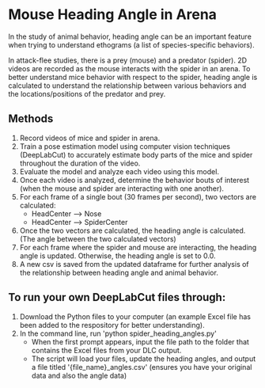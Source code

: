 # Mouse Heading Angle in Arena

In the study of animal behavior, heading angle can be an important feature when trying to understand ethograms (a list of species-specific behaviors).

In attack-flee studies, there is a prey (mouse) and a predator (spider). 2D videos are recorded as the mouse interacts with the spider in an arena. To better understand mice behavior with respect to the spider, heading angle is calculated to understand the relationship between various behaviors and the locations/positions of the predator and prey. 

## Methods
1. Record videos of mice and spider in arena.
2. Train a pose estimation model using computer vision techniques (DeepLabCut) to accurately estimate body parts of the mice and spider throughout the duration of the video.
3. Evaluate the model and analyze each video using this model.
4. Once each video is analyzed, determine the behavior bouts of interest (when the mouse and spider are interacting with one another).
5. For each frame of a single bout (30 frames per second), two vectors are calculated:
    - HeadCenter --> Nose
    - HeadCenter --> SpiderCenter
7. Once the two vectors are calculated, the heading angle is calculated. (The angle between the two calculated vectors)
8. For each frame where the spider and mouse are interacting, the heading angle is updated. Otherwise, the heading angle is set to 0.0.
9. A new csv is saved from the updated dataframe for further analysis of the relationship between heading angle and animal behavior.

## To run your own DeepLabCut files through:
1. Download the Python files to your computer (an example Excel file has been added to the respository for better understanding).
2. In the command line, run 'python spider_heading_angles.py'
   - When the first prompt appears, input the file path to the folder that contains the Excel files from your DLC output.
   - The script will load your files, update the heading angles, and output a file titled '{file_name}_angles.csv' (ensures you have your original data and also the angle data)
